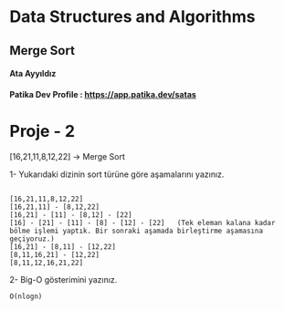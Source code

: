 # Data Structures and Algorithms

## Merge Sort 
#### Ata Ayyıldız
#### Patika Dev Profile : https://app.patika.dev/satas

# Proje - 2

[16,21,11,8,12,22] -> Merge Sort

1- Yukarıdaki dizinin sort türüne göre aşamalarını yazınız.


```

```

```
[16,21,11,8,12,22]
[16,21,11] - [8,12,22]
[16,21] - [11] - [8,12] - [22]
[16] - [21] - [11] - [8] - [12] - [22]   (Tek eleman kalana kadar bölme işlemi yaptık. Bir sonraki aşamada birleştirme aşamasına geçiyoruz.)
[16,21] - [8,11] - [12,22]               
[8,11,16,21] - [12,22]
[8,11,12,16,21,22]
```

2- Big-O gösterimini yazınız.

```
O(nlogn)
```
